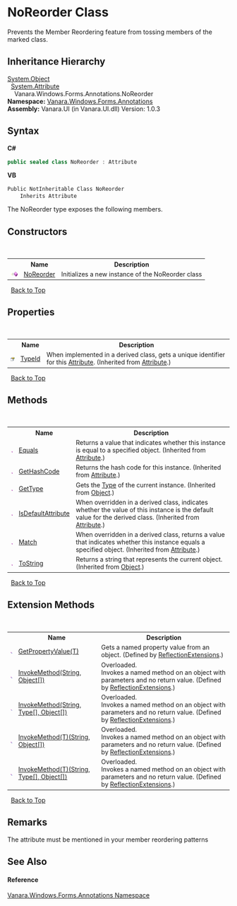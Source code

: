 # NoReorder Class
 

Prevents the Member Reordering feature from tossing members of the marked class.


## Inheritance Hierarchy
<a href="http://msdn2.microsoft.com/en-us/library/e5kfa45b" target="_blank">System.Object</a><br />&nbsp;&nbsp;<a href="http://msdn2.microsoft.com/en-us/library/e8kc3626" target="_blank">System.Attribute</a><br />&nbsp;&nbsp;&nbsp;&nbsp;Vanara.Windows.Forms.Annotations.NoReorder<br />
**Namespace:**&nbsp;<a href="600255aa-5477-7018-00f3-14fce5adebc9">Vanara.Windows.Forms.Annotations</a><br />**Assembly:**&nbsp;Vanara.UI (in Vanara.UI.dll) Version: 1.0.3

## Syntax

**C#**<br />
``` C#
public sealed class NoReorder : Attribute
```

**VB**<br />
``` VB
Public NotInheritable Class NoReorder
	Inherits Attribute
```

The NoReorder type exposes the following members.


## Constructors
&nbsp;<table><tr><th></th><th>Name</th><th>Description</th></tr><tr><td>![Public method](media/pubmethod.gif "Public method")</td><td><a href="8d26a56f-7c78-3123-f5c0-646005549a2d">NoReorder</a></td><td>
Initializes a new instance of the NoReorder class</td></tr></table>&nbsp;
<a href="#noreorder-class">Back to Top</a>

## Properties
&nbsp;<table><tr><th></th><th>Name</th><th>Description</th></tr><tr><td>![Public property](media/pubproperty.gif "Public property")</td><td><a href="http://msdn2.microsoft.com/en-us/library/sa1bf03e" target="_blank">TypeId</a></td><td>
When implemented in a derived class, gets a unique identifier for this <a href="http://msdn2.microsoft.com/en-us/library/e8kc3626" target="_blank">Attribute</a>.
 (Inherited from <a href="http://msdn2.microsoft.com/en-us/library/e8kc3626" target="_blank">Attribute</a>.)</td></tr></table>&nbsp;
<a href="#noreorder-class">Back to Top</a>

## Methods
&nbsp;<table><tr><th></th><th>Name</th><th>Description</th></tr><tr><td>![Public method](media/pubmethod.gif "Public method")</td><td><a href="http://msdn2.microsoft.com/en-us/library/09ds241w" target="_blank">Equals</a></td><td>
Returns a value that indicates whether this instance is equal to a specified object.
 (Inherited from <a href="http://msdn2.microsoft.com/en-us/library/e8kc3626" target="_blank">Attribute</a>.)</td></tr><tr><td>![Public method](media/pubmethod.gif "Public method")</td><td><a href="http://msdn2.microsoft.com/en-us/library/365e1bxs" target="_blank">GetHashCode</a></td><td>
Returns the hash code for this instance.
 (Inherited from <a href="http://msdn2.microsoft.com/en-us/library/e8kc3626" target="_blank">Attribute</a>.)</td></tr><tr><td>![Public method](media/pubmethod.gif "Public method")</td><td><a href="http://msdn2.microsoft.com/en-us/library/dfwy45w9" target="_blank">GetType</a></td><td>
Gets the <a href="http://msdn2.microsoft.com/en-us/library/42892f65" target="_blank">Type</a> of the current instance.
 (Inherited from <a href="http://msdn2.microsoft.com/en-us/library/e5kfa45b" target="_blank">Object</a>.)</td></tr><tr><td>![Public method](media/pubmethod.gif "Public method")</td><td><a href="http://msdn2.microsoft.com/en-us/library/tbkb5x6t" target="_blank">IsDefaultAttribute</a></td><td>
When overridden in a derived class, indicates whether the value of this instance is the default value for the derived class.
 (Inherited from <a href="http://msdn2.microsoft.com/en-us/library/e8kc3626" target="_blank">Attribute</a>.)</td></tr><tr><td>![Public method](media/pubmethod.gif "Public method")</td><td><a href="http://msdn2.microsoft.com/en-us/library/wy7chz44" target="_blank">Match</a></td><td>
When overridden in a derived class, returns a value that indicates whether this instance equals a specified object.
 (Inherited from <a href="http://msdn2.microsoft.com/en-us/library/e8kc3626" target="_blank">Attribute</a>.)</td></tr><tr><td>![Public method](media/pubmethod.gif "Public method")</td><td><a href="http://msdn2.microsoft.com/en-us/library/7bxwbwt2" target="_blank">ToString</a></td><td>
Returns a string that represents the current object.
 (Inherited from <a href="http://msdn2.microsoft.com/en-us/library/e5kfa45b" target="_blank">Object</a>.)</td></tr></table>&nbsp;
<a href="#noreorder-class">Back to Top</a>

## Extension Methods
&nbsp;<table><tr><th></th><th>Name</th><th>Description</th></tr><tr><td>![Public Extension Method](media/pubextension.gif "Public Extension Method")</td><td><a href="609b1449-9696-245e-03a2-e22beb84efe1">GetPropertyValue(T)</a></td><td>
Gets a named property value from an object.
 (Defined by <a href="00588eb4-ca31-ef7e-81da-3ce105aa9b63">ReflectionExtensions</a>.)</td></tr><tr><td>![Public Extension Method](media/pubextension.gif "Public Extension Method")</td><td><a href="cc997716-244b-d4f1-e26d-139cc82ce6b0">InvokeMethod(String, Object[])</a></td><td>Overloaded.  
Invokes a named method on an object with parameters and no return value.
 (Defined by <a href="00588eb4-ca31-ef7e-81da-3ce105aa9b63">ReflectionExtensions</a>.)</td></tr><tr><td>![Public Extension Method](media/pubextension.gif "Public Extension Method")</td><td><a href="35c20259-aa16-9a35-254f-8bf630272463">InvokeMethod(String, Type[], Object[])</a></td><td>Overloaded.  
Invokes a named method on an object with parameters and no return value.
 (Defined by <a href="00588eb4-ca31-ef7e-81da-3ce105aa9b63">ReflectionExtensions</a>.)</td></tr><tr><td>![Public Extension Method](media/pubextension.gif "Public Extension Method")</td><td><a href="39c67efc-5f5d-9e71-64bc-8e89b4589f75">InvokeMethod(T)(String, Object[])</a></td><td>Overloaded.  
Invokes a named method on an object with parameters and no return value.
 (Defined by <a href="00588eb4-ca31-ef7e-81da-3ce105aa9b63">ReflectionExtensions</a>.)</td></tr><tr><td>![Public Extension Method](media/pubextension.gif "Public Extension Method")</td><td><a href="4a4da18e-d1a2-3a1f-28b0-10fb9f9646e6">InvokeMethod(T)(String, Type[], Object[])</a></td><td>Overloaded.  
Invokes a named method on an object with parameters and no return value.
 (Defined by <a href="00588eb4-ca31-ef7e-81da-3ce105aa9b63">ReflectionExtensions</a>.)</td></tr></table>&nbsp;
<a href="#noreorder-class">Back to Top</a>

## Remarks
The attribute must be mentioned in your member reordering patterns

## See Also


#### Reference
<a href="600255aa-5477-7018-00f3-14fce5adebc9">Vanara.Windows.Forms.Annotations Namespace</a><br />